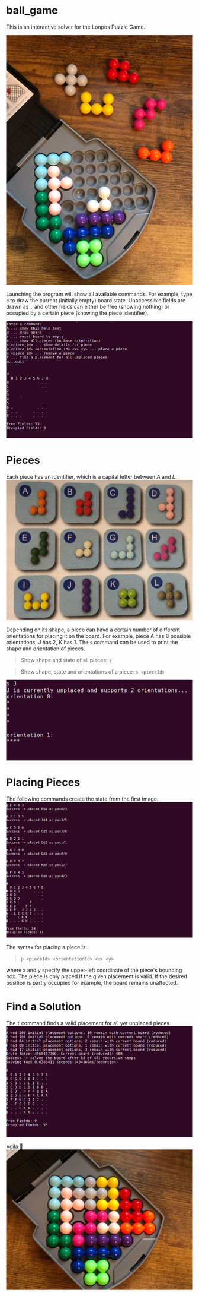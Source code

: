 # ball_game
This is an interactive solver for the Lonpos Puzzle Game.

![Alt text](pics/board_01.jpg)


Launching the program will show all available commands. For example, type `d` to draw the current (initially empty) board state. Unaccessible fields are drawn as `.` and other fields can either be free (showing nothing) or occupied by a certain piece (showing the piece identifier). 

![Alt text](pics/console_01.png)


# Pieces

Each piece has an identifier, which is a capital letter between *A* and *L*. 
![Alt text](pics/pieces.jpg)

Depending on its shape, a piece can have a certain number of different orientations for placing it on the board. For example, piece A has 8 possible orientations, J has 2, K has 1. The `s` command can be used to print the shape and orientation of pieces. 

> Show shape and state of all pieces: `s`

> Show shape, state and orientations of a piece: `s <pieceId>`

![Alt text](pics/show_orientations.png)


# Placing Pieces

The following commands create the state from the first image.
![Alt text](pics/console_02.png)

The syntax for placing a piece is:

> `p <pieceId> <orientationId> <x> <y>`

where x and y specify the upper-left coordinate of the piece's bounding box. The piece is only placed if the given placement is valid. If the desired position is partly occupied for example, the board remains unaffected.


# Find a Solution

The `f` command finds a valid placement for all yet unplaced pieces.
![Alt text](pics/console_03.png)

Voilá 🎉 
![Alt text](pics/board_02.jpg)

